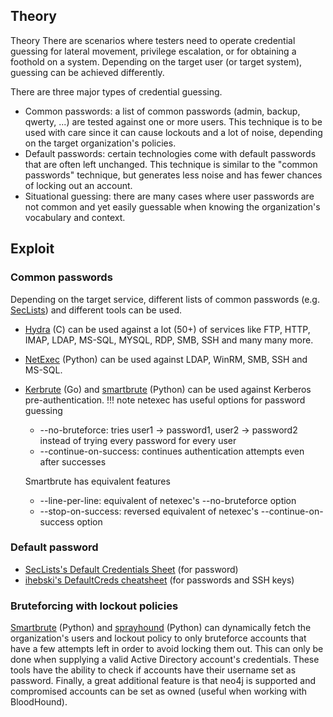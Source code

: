 ## Theory
Theory
There are scenarios where testers need to operate credential guessing for lateral movement, privilege escalation, or for obtaining a foothold on a system. Depending on the target user (or target system), guessing can be achieved differently.

There are three major types of credential guessing.

- Common passwords: a list of common passwords (admin, backup, qwerty, ...) are tested against one or more users. This technique is to be used with care since it can cause lockouts and a lot of noise, depending on the target organization's policies.
- Default passwords: certain technologies come with default passwords that are often left unchanged. This technique is similar to the "common passwords" technique, but generates less noise and has fewer chances of locking out an account.
- Situational guessing: there are many cases where user passwords are not common and yet easily guessable when knowing the organization's vocabulary and context.
## Exploit
### Common passwords
Depending on the target service, different lists of common passwords (e.g. [SecLists](https://github.com/danielmiessler/SecLists)) and different tools can be used.

- [Hydra](https://www.kali.org/tools/hydra/) (C) can be used against a lot (50+) of services like FTP, HTTP, IMAP, LDAP, MS-SQL, MYSQL, RDP, SMB, SSH and many many more.
- [NetExec](https://github.com/Pennyw0rth/NetExec) (Python) can be used against LDAP, WinRM, SMB, SSH and MS-SQL.
- [Kerbrute](https://github.com/ropnop/kerbrute) (Go) and [smartbrute](https://github.com/ShutdownRepo/smartbrute) (Python) can be used against Kerberos pre-authentication.
!!! note
    netexec has useful options for password guessing

    - --no-bruteforce: tries user1 -> password1, user2 -> password2 instead of trying every password for every user
    - --continue-on-success: continues authentication attempts even after successes

    Smartbrute has equivalent features

    - --line-per-line: equivalent of netexec's --no-bruteforce option
    - --stop-on-success: reversed equivalent of netexec's --continue-on-success option

### Default password
- [SecLists's Default Credentials Sheet](https://github.com/danielmiessler/SecLists/blob/master/Passwords/Default-Credentials/default-passwords.csv) (for password)
- [ihebski's DefaultCreds cheatsheet](https://github.com/ihebski/DefaultCreds-cheat-sheet) (for passwords and SSH keys)

### Bruteforcing with lockout policies
[Smartbrute](https://github.com/ShutdownRepo/smartbrute) (Python) and [sprayhound](https://github.com/Hackndo/sprayhound) (Python) can dynamically fetch the organization's users and lockout policy to only bruteforce accounts that have a few attempts left in order to avoid locking them out. This can only be done when supplying a valid Active Directory account's credentials. These tools have the ability to check if accounts have their username set as password. Finally, a great additional feature is that neo4j is supported and compromised accounts can be set as owned (useful when working with BloodHound).